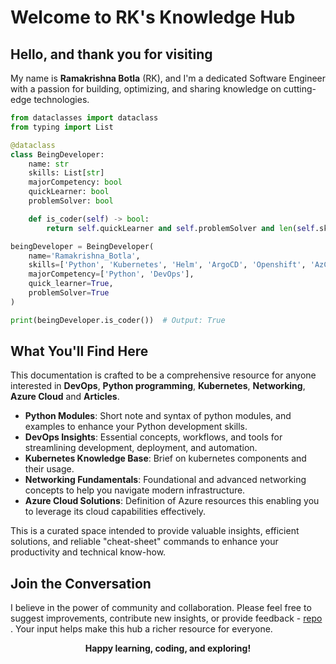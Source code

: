 # Welcome to RK's Knowledge Hub

## Hello, and thank you for visiting

My name is **Ramakrishna Botla** (RK), and I'm a dedicated Software Engineer with a passion for building, optimizing, and sharing knowledge on cutting-edge technologies.

```python
from dataclasses import dataclass
from typing import List

@dataclass
class BeingDeveloper:
    name: str
    skills: List[str]
    majorCompetency: bool
    quickLearner: bool
    problemSolver: bool

    def is_coder(self) -> bool:
        return self.quickLearner and self.problemSolver and len(self.skills) >= 5

beingDeveloper = BeingDeveloper(
    name='Ramakrishna_Botla',
    skills=['Python', 'Kubernetes', 'Helm', 'ArgoCD', 'Openshift', 'AzCloud', 'Linux', 'Docker', 'Terraform', 'Ansible', 'Packer'],
    majorCompetency=['Python', 'DevOps'],
    quick_learner=True,
    problemSolver=True
)

print(beingDeveloper.is_coder())  # Output: True
```

## What You'll Find Here

This documentation is crafted to be a comprehensive resource for anyone interested in **DevOps**, **Python programming**, **Kubernetes**, **Networking**, **Azure Cloud** and **Articles**.

- **Python Modules**: Short note and syntax of python modules, and examples to enhance your Python development skills.
- **DevOps Insights**: Essential concepts, workflows, and tools for streamlining development, deployment, and automation.
- **Kubernetes Knowledge Base**: Brief on kubernetes components and their usage.
- **Networking Fundamentals**: Foundational and advanced networking concepts to help you navigate modern infrastructure.
- **Azure Cloud Solutions**: Definition of Azure resources this enabling you to leverage its cloud capabilities effectively.

This is a curated space intended to provide valuable insights, efficient solutions, and reliable "cheat-sheet" commands to enhance your productivity and technical know-how.

## Join the Conversation

I believe in the power of community and collaboration. Please feel free to suggest improvements, contribute new insights, or provide feedback - [repo](https://github.com/botlaram/docs) . Your input helps make this hub a richer resource for everyone.

<p style="text-align: center;"><strong>Happy learning, coding, and exploring!</strong></p>
